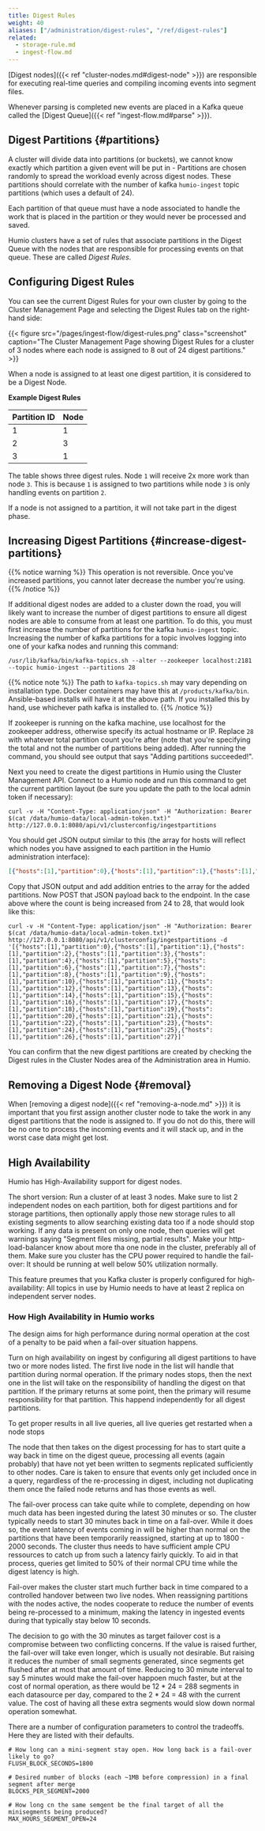 ```yaml
---
title: Digest Rules
weight: 40
aliases: ["/administration/digest-rules", "/ref/digest-rules"]
related:
  - storage-rule.md
  - ingest-flow.md
---
```


[Digest nodes]({{< ref "cluster-nodes.md#digest-node" >}}) are responsible for
executing real-time queries and compiling incoming events into segment files.

Whenever parsing is completed new events are placed in a Kafka queue called the
[Digest Queue]({{< ref "ingest-flow.md#parse" >}}).


## Digest Partitions {#partitions}

A cluster will divide data into partitions (or buckets), we cannot know exactly
which partition a given event will be put in -
Partitions are chosen randomly to spread the workload evenly across digest nodes.
These partitions should correlate with the number of kafka `humio-ingest` topic
partitions (which uses a default of 24).

Each partition of that queue must have a node associated to handle the work that
is placed in the partition or they would never be processed and saved.

Humio clusters have a set of rules that associate partitions in the Digest Queue
with the nodes that are responsible for processing events on that queue. These
are called _Digest Rules_.

## Configuring Digest Rules

You can see the current Digest Rules for your own cluster by going to the
Cluster Management Page and selecting the Digest Rules tab on the right-hand side:

{{< figure src="/pages/ingest-flow/digest-rules.png" class="screenshot" caption="The Cluster Management Page showing Digest Rules for a cluster of 3 nodes where each node is assigned to 8 out of 24 digest partitions." >}}

When a node is assigned to at least one digest partition, it is considered to be a Digest Node.

<!-- TODO: Add information about HA -->

__Example Digest Rules__

| Partition ID | Node         |
|--------------|--------------|
| 1            | 1            |
| 2            | 3            |
| 3            | 1            |

The table shows three digest rules. Node `1` will receive 2x more work
than node `3`. This is because `1` is assigned to two partitions while node `3`
is only handling events on partition `2`.

If a node is not assigned to a partition, it will not take part in the digest
phase.

## Increasing Digest Partitions {#increase-digest-partitions}

{{% notice warning %}}
This operation is not reversible. Once you've increased partitions, you cannot
later decrease the number you're using.
{{% /notice %}}

If additional digest nodes are added to a cluster down the road, you will likely
want to increase the number of digest partitions to ensure all digest nodes are
able to consume from at least one partition. To do this, you must first increase the
number of partitions for the kafka `humio-ingest` topic. Increasing the number of
kafka partitions for a topic involves logging into one of your kafka nodes and
running this command:

```shell
/usr/lib/kafka/bin/kafka-topics.sh --alter --zookeeper localhost:2181 --topic humio-ingest --partitions 28
```
{{% notice note %}}
The path to `kafka-topics.sh` may vary depending on installation type. Docker containers
may have this at `/products/kafka/bin`. Ansible-based installs will have it at the above
path. If you installed this by hand, use whichever path kafka is installed to.
{{% /notice %}}

If zookeeper is running on the kafka machine, use localhost for the zookeeper address,
otherwise specify its actual hostname or IP. Replace `28` with whatever total
partition count you're after (note that you're specifying the total and not the number
of partitions being added). After running the command, you should see output that says
"Adding partitions succeeded!".

Next you need to create the digest partitions in Humio using the Cluster Management API.
Connect to a Humio node and run this command to get the current partition layout (be sure
you update the path to the local admin token if necessary):

```shell
curl -v -H "Content-Type: application/json" -H "Authorization: Bearer $(cat /data/humio-data/local-admin-token.txt)" http://127.0.0.1:8080/api/v1/clusterconfig/ingestpartitions
```

You should get JSON output similar to this (the array for hosts will reflect which
nodes you have assigned to each partition in the Humio administration interface):

```json
[{"hosts":[1],"partition":0},{"hosts":[1],"partition":1},{"hosts":[1],"partition":2},{"hosts":[1],"partition":3},{"hosts":[1],"partition":4},{"hosts":[1],"partition":5},{"hosts":[1],"partition":6},{"hosts":[1],"partition":7},{"hosts":[1],"partition":8},{"hosts":[1],"partition":9},{"hosts":[1],"partition":10},{"hosts":[1],"partition":11},{"hosts":[1],"partition":12},{"hosts":[1],"partition":13},{"hosts":[1],"partition":14},{"hosts":[1],"partition":15},{"hosts":[1],"partition":16},{"hosts":[1],"partition":17},{"hosts":[1],"partition":18},{"hosts":[1],"partition":19},{"hosts":[1],"partition":20},{"hosts":[1],"partition":21},{"hosts":[1],"partition":22},{"hosts":[1],"partition":23}]
```

Copy that JSON output and add addition entries to the array for the added partitions. Now
POST that JSON payload back to the endpoint. In the case above where the count is being
increased from 24 to 28, that would look like this:

```shell
curl -v -H "Content-Type: application/json" -H "Authorization: Bearer $(cat /data/humio-data/local-admin-token.txt)" http://127.0.0.1:8080/api/v1/clusterconfig/ingestpartitions -d '[{"hosts":[1],"partition":0},{"hosts":[1],"partition":1},{"hosts":[1],"partition":2},{"hosts":[1],"partition":3},{"hosts":[1],"partition":4},{"hosts":[1],"partition":5},{"hosts":[1],"partition":6},{"hosts":[1],"partition":7},{"hosts":[1],"partition":8},{"hosts":[1],"partition":9},{"hosts":[1],"partition":10},{"hosts":[1],"partition":11},{"hosts":[1],"partition":12},{"hosts":[1],"partition":13},{"hosts":[1],"partition":14},{"hosts":[1],"partition":15},{"hosts":[1],"partition":16},{"hosts":[1],"partition":17},{"hosts":[1],"partition":18},{"hosts":[1],"partition":19},{"hosts":[1],"partition":20},{"hosts":[1],"partition":21},{"hosts":[1],"partition":22},{"hosts":[1],"partition":23},{"hosts":[1],"partition":24},{"hosts":[1],"partition":25},{"hosts":[1],"partition":26},{"hosts":[1],"partition":27}]'
```

You can confirm that the new digest partitions are created by checking the Digest rules
in the Cluster Nodes area of the Administration area in Humio.

## Removing a Digest Node {#removal}

When [removing a digest node]({{< ref "removing-a-node.md" >}}) it is important
that you first assign another cluster node to take the work in any digest partitions
that the node is assigned to. If you do not do this, there will be no one to process
the incoming events and it will stack up, and in the worst case data might get lost.

## High Availability

Humio has High-Availability support for digest nodes.

The short version: Run a cluster of at least 3 nodes. Make sure to
list 2 independent nodes on each partition, both for digest partitions
and for storage partitions, then optionally apply those new storage
rules to all existing segments to allow searching existing data too if
a node should stop working. If any data is present on only one node,
then queries will get warnings saying "Segment files missing, partial
results". Make your http-load-balancer know about more tha one node in
the cluster, preferably all of them. Make sure you cluster has the CPU
power required to handle the fail-over: It should be running at well
below 50% utilization normally.

This feature preumes that you Kafka cluster is properly configured for
high-availability: All topics in use by Humio needs to have at least 2
replica on independent server nodes.

### How High Availability in Humio works

The design aims for high performance during normal operation at the
cost of a penalty to be paid when a fail-over situation happens.

Turn on high availability on ingest by configuring all digest
partitions to have two or more nodes listed. The first live node in
the list will handle that partition during normal operation. If the
primary nodes stops, then the next one in the list will take on the
responsibility of handling the digest on that partition. If the
primary returns at some point, then the primary will resume
responsibility for that partition. This happend independently for all
digest partitions.

To get proper results in all live queries, all live queries get
restarted when a node stops

The node that then takes on the digest processing for has to start
quite a way back in time on the digest queue, processing all events
(again probably) that have not yet been written to segments replicated
sufficiently to other nodes. Care is taken to ensure that events only
get included once in a query, regardless of the re-processing in
digest, including not duplicating them once the failed node returns
and has those events as well.

The fail-over process can take quite while to complete, depending on
how much data has been ingested during the latest 30 minutes or
so. The cluster typically needs to start 30 minutes back in time on a
fail-over. While it does so, the event latency of events coming in
will be higher than normal on the partitions that have been
temporarily reassigned, starting at up to 1800 - 2000 seconds. The
cluster thus needs to have sufficient ample CPU ressources to catch up
from such a latency fairly quickly. To aid in that process, queries
get limited to 50% of their normal CPU time while the digest latency
is high.

Fail-over makes the cluster start much further back in time compared
to a controlled handover between two live nodes. When reassigning
partitions with the nodes active, the nodes cooperate to reduce the
number of events being re-processed to a minimum, making the latency
in ingested events during that typically stay below 10 seconds.

The decision to go with the 30 minutes as target failover cost is a
compromise between two conflicting concerns. If the value is raised
further, the fail-over will take even longer, which is usually not
desirable. But raising it reduces the number of small segments
generated, since segments get flushed after at most that amount of
time. Reducing to 30 minute interval to say 5 minutes would make the
fail-over happoen much faster, but at the cost of normal operation, as
there would be 12 * 24 = 288 segments in each datasource per day,
compared to the 2 * 24 = 48 with the current value. The cost of having
all these extra segments would slow down normal operation somewhat.

There are a number of configuration parameters to control the
tradeoffs. Here they are listed with their defaults.

```
# How long can a mini-segment stay open. How long back is a fail-over likely to go?
FLUSH_BLOCK_SECONDS=1800

# Desired number of blocks (each ~1MB before compression) in a final segment after merge
BLOCKS_PER_SEGMENT=2000

# How long cn the same semgent be the final target of all the minisegments being produced?
MAX_HOURS_SEGMENT_OPEN=24
```
